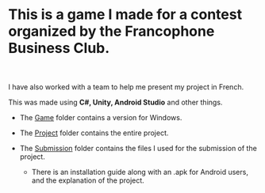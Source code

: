 # This is a game I made for a contest organized by the Francophone Business Club.<br><br>

I have also worked with a team to help me present my project in French.

This was made using **C#, Unity, Android Studio** and other things. 

* The [Game](https://github.com/marivsteo/Frenchie-2D-Game/tree/master/Game)
 folder contains a version for Windows.

* The [Project](https://github.com/marivsteo/Frenchie-2D-Game/tree/master/Project) folder contains the entire project.

* The [Submission](https://github.com/marivsteo/Frenchie-2D-Game/tree/master/Submission) folder contains the files I used for the submission of the project.
    * There is an installation guide along with an .apk for Android users, and the explanation of the project.
